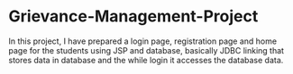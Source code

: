 # Grievance-Management-Project

In this project, I have prepared a login page, registration page and home page for the students using JSP and database, basically JDBC linking that stores data in database and the while login it accesses the database data. 
